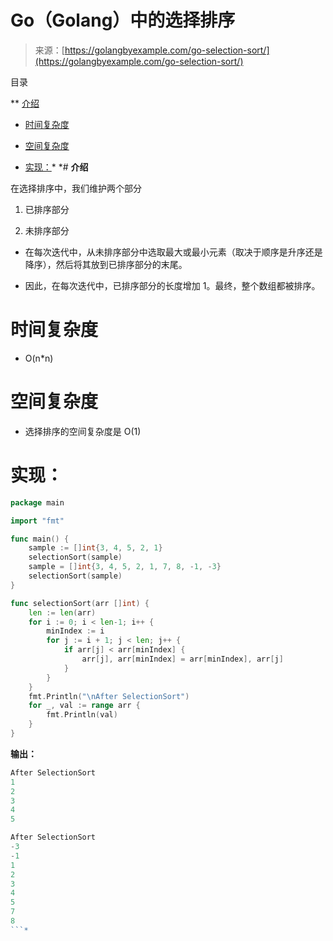 <!--yml

类别：未分类

日期：2024-10-13 06:06:18

-->

# Go（Golang）中的选择排序

> 来源：[https://golangbyexample.com/go-selection-sort/](https://golangbyexample.com/go-selection-sort/)

目录

**   [介绍](#Introduction "介绍")

+   [时间复杂度](#Time_Complexity "时间复杂度")

+   [空间复杂度](#Space_Complexity "空间复杂度")

+   [实现：](#Implementation "实现：")*  *# **介绍**

在选择排序中，我们维护两个部分

1.  已排序部分

1.  未排序部分

+   在每次迭代中，从未排序部分中选取最大或最小元素（取决于顺序是升序还是降序），然后将其放到已排序部分的末尾。

+   因此，在每次迭代中，已排序部分的长度增加 1。最终，整个数组都被排序。

# **时间复杂度**

+   O(n*n)

# **空间复杂度**

+   选择排序的空间复杂度是 O(1)

# **实现：**

```go
package main

import "fmt"

func main() {
    sample := []int{3, 4, 5, 2, 1}
    selectionSort(sample)
    sample = []int{3, 4, 5, 2, 1, 7, 8, -1, -3}
    selectionSort(sample)
}

func selectionSort(arr []int) {
    len := len(arr)
    for i := 0; i < len-1; i++ {
        minIndex := i
        for j := i + 1; j < len; j++ {
            if arr[j] < arr[minIndex] {
                arr[j], arr[minIndex] = arr[minIndex], arr[j]
            }
        }
    }
    fmt.Println("\nAfter SelectionSort")
    for _, val := range arr {
        fmt.Println(val)
    }
}
```

**输出：**

```go
After SelectionSort
1
2
3
4
5

After SelectionSort
-3
-1
1
2
3
4
5
7
8
```*

